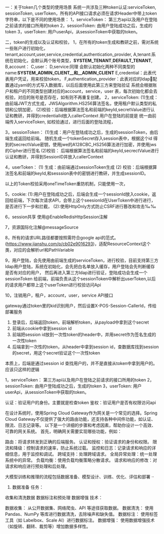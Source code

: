 一：关于token几个类型的使用场景
系统一共涉及三种token认证:serviceToken, sessionToken, userToken，所有的API接口请求必须在请求Header中带上token字符串，以下是不同的使用场景：
1，serviceToken： 第三方api以及用户在登陆之前请求的接口所用的token
2，sessionToken:  由用户登陆成功之后，生成的token
3，userToken: 用户userApi，从sessionToken中获取的token。

二，token的生成以及认证和校验，
1，在所有的token生成和教研之前，需对系统一些账户进行初始化，tenant,account,user,service,credential,authentication_provider,
    A,tenant:系统在初始化，会默认两个账号类型，__SYSTEM_TENANT__,__DEFAULT_TENANT__,
    B,account：
    C,user：
    D,service:同理 会默认初始化两种不同类型的name:__SYSTEM_ADMIN_CLIENT__和__ADMIN_CLIENT__
    E,credential：此表代表用户凭证，用来校验token，
    F,authentication_provider：此表对应的ldap🔗配置通过yaml的方式写入数据库，以后后面使用此第三方来登陆验证
    系统会根据账户和租户的不同类型创建对应的account，service，user 表，每次初始化都会去校验，对应的账号是否存在，如有则不再重复创建。
2，serviceToken:
   (1)生成：由前端JWT方式生成，JWSAlgorithm.HS256算法签名，使用租户默认类型的私钥和公钥加密，
   (2)校验：后端根据算法签名和前端的keyId,secretValue进行认证和教研，并得到credentialId放入callerContext
   用户在登陆的前提是 统一由前端传入serviceToken, 如校验通过，进行后面的登陆流程，
  
3，sessionToken：
   (1)生成：用户在登陆成功之后，生成的sessionToken，由后端生成返回给前端。
       随机生成一个tokenSecret存入session表中，根据这个id 得到的secrectValue密钥，使用jwe的A128CBC_HS256算法进行加密，并使用jws的Cipher进行签名
   (2)校验： 后端根据算法签名和前端的keyId,secrectValue进行认证和教研，并得到SessionID并放入callerContext

4，userToken：
   (1) 生成：由前端通过sessionToken生成
   (2) 校验：后端根据算法签名和前端的keyId,和sesssion表中的密钥进行教研，并生成sessionID。
   
   以上的Token校验采用oneTimeToken重防机制，只能使用一次，
   
5，cookie:
   (1):用户在登陆成功之后，后端会生成一个sessionId放入cookie，返回给前端，下次每次请求API，会带上这个seesionId在UserToken中进行进行，是否进行下一步和拦截，
   (2):使用HttpOnly方式防止CSRF进行篡改和攻击‰‰
   
6，session共享
  使用@EnableRedisHttpSession注解
  
7，资源国际化注解@messageSource

8，所有的请求URL路径都要按照需符合google api的范式。(https://www.jianshu.com/p/cb02e9016293)，适配ResourceContext这个类，对应的会解析url和PathVariable

9，用户登陆，会先使用由前端生成的serviceToken，进行校验，目前支持第三方ldap用户登陆，系统在初始化，会先把白名单放入缓存，用户登陆会先判断缓存是否有对应的用户，
   然后再进入第三方ldap进行验证，登陆成功会生成一个sessionToken 给前端，前端负责从这个sessionToken中解析出userToken,以后的请求用户都带上这个userToken进行校验访问Api
   
10，注销用户，租户，account，user，service API接口

gateway通过token里的kid识别用户，然后设置X-POS-Session-CallerId，传给部署服务

1. 登录后，后端返回token，前端解析token，从payload中拿到这个secret
2. 前端从cookie中拿到session id
3. 前端把session id放到一次性token的header中，并用secret作为签名生成的一次性token
4. 后端拿到一次性的token，从header中拿到session id，查数据库找到session的secret，用这个secret验证这个一次性token

本质上，后端是通过session id 查找用户的，并不是直接从token中拿到用户的。应该只这样的逻辑

1，serviceToken： 第三方api以及用户在登陆之前请求的接口所用的token
2，sessionToken:  由用户登陆成功之后，生成的token
3，userToken: 用户userApi，从sessionToken中获取的token。

认证：验证用户的身份。主要就是检查token
鉴权：验证用户是否有权限访问api

在设计系统时，使用Spring Cloud Gateway作为网关是一个常见的选择。Spring Cloud Gateway不仅提供了强大的路由功能，还支持各种中间件功能，如认证、限流、日志记录等。
以下是一个详细的步骤和考虑因素，帮助你设计一个高效、可靠的网关系统。
首先，明确网关需要实现哪些功能，例如：

路由：将请求转发到正确的后端服务。
认证和授权：验证请求的身份和权限。
限流和降级：控制请求的速率，防止系统过载。
监控和日志：记录请求和响应的详细信息，用于监控和调试。
跨域支持：处理跨域请求。
全局异常处理：统一处理系统中的异常。
负载均衡：使用负载均衡策略分散请求。
请求和响应的修改：对请求和响应进行预处理和后处理。


大模型训练和推理的流程包括数据准备、模型设计、训练、优化、评估和部署
    ··
1. 数据准备
   任务：

收集和清洗数据
数据标注和预处理
数据增强
技术：

数据收集： 从公开数据集、网络爬虫、API 等途径获取数据。
数据清洗： 使用 Pandas、NumPy 等库进行数据清洗，去除噪声和缺失值。
数据标注： 使用标签工具（如 Labelbox、Scale AI）进行数据标注。
数据增强： 使用数据增强技术（如旋转、翻转、裁剪等）增加数据多样性。
